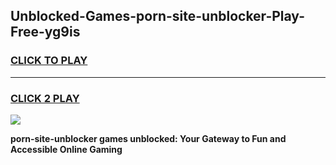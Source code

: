 
## Unblocked-Games-porn-site-unblocker-Play-Free-yg9is
<h3>
<a href="https://premium76.site?title=porn-site-unblocker&ref=12A">CLICK TO PLAY</a></h3>
<hr>

<h3>
<a href="https://premium76.site?title=porn-site-unblocker&ref=12A">CLICK 2 PLAY</a>
  
</h3>

<a href="https://premium76.site?title=porn-site-unblocker&ref=12A"><img src="https://clearcache.store/games.png"></a>


**porn-site-unblocker games unblocked: Your Gateway to Fun and Accessible Online Gaming**
